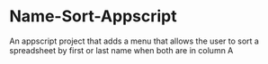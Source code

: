 # Name-Sort-Appscript
An appscript project that adds a menu that allows the user to sort a spreadsheet by first or last name when both are in column A
